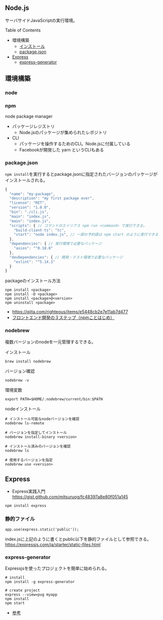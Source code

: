 ## Node.js
サーバサイドJavaScriptの実行環境。

Table of Contents
- 環境構築
  - [インストール](#nodebrew)
  - [package.json](#packagejson)
- [Express](#express)
  - [express-generator](#express-generator)

## 環境構築

### node

### npm
node package manager
- パッケージレジストリ
  - Node.jsのパッケージが集められたレポジトリ
- CLI
  - パッケージを操作するためのCLI。Node.jsに付属している
  - Facebookが開発した yarn というCLIもある
  
### package.json

`npm install`を実行するとpackage.jsonに指定されたバージョンのパッケージがインストールされる。

```js
{
  "name": "my-package",
  "description": "my first package ever",
  "license": "MIT",
  "version": "1.0.0",
  "bin": "./cli.js",
  "main": "index.js",
  "main": "index.js",
  "scripts": { // コマンドのエイリアス npm run <command> で実行できる。
    "build-client-ts": "tc",
    "start": "node index.js", // 一部の予約語は npm start のように実行できる
  },
  "dependencies": { // 実行環境で必要なパッケージ
    "axios": "^0.18.0"
  },
  "devDependencies": { // 開発・テスト環境で必要なパッケージ
    "eslint": "^5.14.1"
  }
}
```

packageのインストール方法
```
npm install <package>
npm install -D <package>
npm install <package>@<version>
npm uninstall <package>
```

- https://qiita.com/righteous/items/e5448cb2e7e11ab7d477
- [フロントエンド開発の３ステップ（npmことはじめ）](https://qiita.com/hashrock/items/15f4a4961183cfbb2658)

### nodebrew
複数バージョンのnodeを一元管理するできる。

インストール

```
brew install nodebrew
```

バージョン確認

```
nodebrew -v
```

環境変数

```
export PATH=$HOME/.nodebrew/current/bin:$PATH
```

nodeインストール

```
# インストール可能なnodeバージョンを確認
nodebrew ls-remote

# バージョンを指定してインストール
nodebrew install-binary <version>

# インストール済みのバージョンを確認
nodebrew ls

# 使用するバージョンを指定
nodebrew use <version>
```

## Express
- Express実践入門 https://gist.github.com/mitsuruog/fc48397a8e80f051a145

```
npm install express
```

### 静的ファイル

```
app.use(express.static('public'));
```

index.jsに上記のように書くとpublic以下を静的ファイルとして参照できる。
https://expressjs.com/ja/starter/static-files.html

### express-generator
Expressjsを使ったプロジェクトを簡単に始められる。

```
# install
npm install -g express-generator

# create project
express --view=pug myapp
npm install
npm start
```

- [参考](https://expressjs.com/ja/starter/generator.html)

